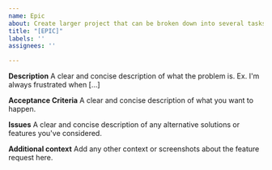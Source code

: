 ```yaml
---
name: Epic
about: Create larger project that can be broken down into several tasks
title: "[EPIC]"
labels: ''
assignees: ''

---
```


**Description**
A clear and concise description of what the problem is. Ex. I'm always frustrated when [...]

**Acceptance Criteria**
A clear and concise description of what you want to happen.

**Issues**
A clear and concise description of any alternative solutions or features you've considered.

**Additional context**
Add any other context or screenshots about the feature request here.
